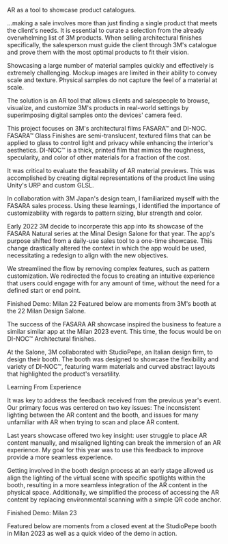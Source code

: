 

AR as a tool to showcase product catalogues.

...making a sale involves more than just finding a single product that meets the client's needs. It is essential to curate a selection from the already overwhelming list of 3M products. When selling architectural finishes specifically, the salesperson must guide the client through 3M's catalogue and prove them with the most optimal products to fit their vision. 

Showcasing a large number of material samples quickly and effectively is extremely challenging. Mockup images are limited in their ability to convey scale and texture. Physical samples do not capture the feel of a material at scale.

The solution is an AR tool that allows clients and salespeople to browse, visualize, and customize 3M's products in real-world settings by superimposing digital samples onto the devices' camera feed.

This project focuses on 3M's architectural films FASARA™ and DI-NOC. FASARA™ Glass Finishes are semi-translucent, textured films that can be applied to glass to control light and privacy while enhancing the interior's aesthetics. DI-NOC™ is a thick, printed film that mimics the roughness, specularity, and color of other materials for a fraction of the cost.

It was critical to evaluate the feasability of AR material previews. This was accomplished by creating digital representations of the product line using Unity's URP and custom GLSL. 

In collaboration with 3M Japan's design team, I familiarized myself with the FASARA sales process. Using these learnings, I identified the importance of customizability with regards to pattern sizing, blur strength and color.

Early 2022 3M decide to incorperate this app into its showcase of the FASARA Natural series at the Minal Design Salone for that year. The app's purpose shifted from a daily-use sales tool to a one-time showcase. This change drastically altered the context in which the app would be used, necessitating a redesign to align with the new objectives.

We streamlined the flow by removing complex features, such as pattern customization. We redirected the focus to creating an intuitive experience that users could engage with for any amount of time, without the need for a defined start or end point.

Finished Demo: Milan 22
Featured below are moments from 3M's booth at the 22 Milan Design Salone.

The success of the FASARA AR showcase inspired the business to feature a similar similar app at the Milan 2023 event. This time, the focus would be on DI-NOC™ Architectural finishes.

At the Salone, 3M collaborated with StudioPepe, an Italian design firm, to design their booth. The booth was designed to showcase the flexibility and variety of DI-NOC™, featuring warm materials and curved abstract layouts that highlighted the product's versatility.

Learning From Experience

It was key to address the feedback received from the previous year's event. Our primary focus was centered on two key issues: The inconsistent lighting between the AR content and the booth, and issues for many unfamiliar with AR when trying to scan and place AR content.

Last years showcase offered two key insight: user struggle to place AR content manually, and misaligned lighting can break the immersion of an AR experience. My goal for this year was to use this feedback to improve provide a more seamless experience. 

Getting involved in the booth design process at an early stage allowed us align the lighting of the virtual scene with specific spotlights within the booth, resulting in a more seamless integration of the AR content in the physical space. Additionally, we simplified the process of accessing the AR content by replacing environmental scanning with a simple QR code anchor.


Finished Demo: Milan 23

Featured below are moments from a closed event at the StudioPepe booth in Milan 2023 as well as a quick video of the demo in action.

